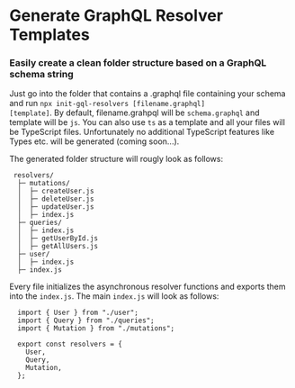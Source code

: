 # Generate GraphQL Resolver Templates
### Easily create a clean folder structure based on a GraphQL schema string

Just go into the folder that contains a .graphql file containing your schema and run <code>npx init-gql-resolvers [filename.graphql] [template]</code>.
By default, filename.grahpql will be <code>schema.graphql</code> and template will be <code>js</code>. You can also use <code>ts</code> as a template and all your files will be TypeScript files. Unfortunately no additional TypeScript features like Types etc. will be generated (coming soon...).

The generated folder structure will rougly look as follows:
    
     resolvers/
      ├─ mutations/
      │  ├─ createUser.js
      │  ├─ deleteUser.js
      │  ├─ updateUser.js
      │  ├─ index.js
      ├─ queries/
      │  ├─ index.js
      │  ├─ getUserById.js
      │  ├─ getAllUsers.js
      ├─ user/
      │  ├─ index.js
      ├─ index.js


Every file initializes the asynchronous resolver functions and exports them into the <code>index.js</code>.
The main <code>index.js</code> will look as follows:

      import { User } from "./user";
      import { Query } from "./queries";
      import { Mutation } from "./mutations";

      export const resolvers = {
        User,
        Query,
        Mutation,
      };

